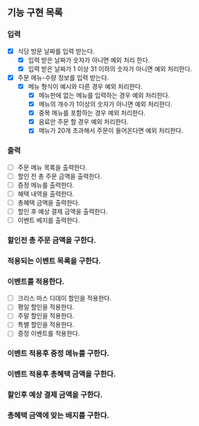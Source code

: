 ## 기능 구현 목록

### 입력

- [x] 식당 방문 날짜를 입력 받는다.
    - [x] 입력 받은 날짜가 숫자가 아니면 예외 처리 한다.
    - [x] 입력 받은 날짜가 1 이상 31 이하의 숫자가 아니면 예외 처리한다.
- [x] 주문 메뉴-수량 정보를 입력 받는다.
  - [x] 메뉴 형식이 예시와 다른 경우 예외 처리한다.
    - [x] 메뉴판에 없는 메뉴를 입력하는 경우 예외 처리한다.
    - [x] 메뉴의 개수가 1이상의 숫자가 아니면 예외 처리한다.
    - [x] 중복 메뉴를 포함하는 경우 예외 처리한다.
    - [x] 음료만 주문 할 경우 예외 처리한다.
    - [x] 메뉴가 20개 초과해서 주문이 들어온다면 예외 처리한다.

### 출력

- [ ] 주문 메뉴 목록을 출력한다.
- [ ] 할인 전 총 주문 금액을 출력한다.
- [ ] 증정 메뉴를 출력한다.
- [ ] 혜택 내역을 출력한다.
- [ ] 총혜택 금액을 출력한다.
- [ ] 할인 후 예상 결제 금액을 출력한다.
- [ ] 이벤트 베지를 출력한다.

### 할인전 총 주문 금액을 구한다.

### 적용되는 이벤트 목록을 구한다.

### 이벤트를 적용한다.

- [ ] 크리스 마스 디데이 할인을 적용한다.
- [ ] 평일 할인을 적용한다.
- [ ] 주말 할인을 적용한다.
- [ ] 특별 할인을 적용한다.
- [ ] 증정 이벤트를 적용한다.

### 이벤트 적용후 증정 메뉴를 구한다.

### 이벤트 적용후 총혜택 금액을 구한다.

### 할인후 예상 결제 금액을 구한다.

### 총혜택 금액에 맞는 배지를 구한다.

